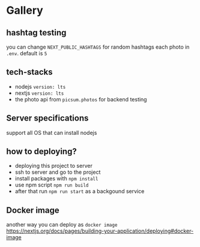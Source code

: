 # Gallery

## hashtag testing

you can change `NEXT_PUBLIC_HASHTAGS` for random hashtags each photo in `.env`. default is `5`

## tech-stacks
- nodejs `version: lts`
- nextjs `version: lts`
- the photo api from `picsum.photos` for backend testing

## Server specifications
support all OS that can install nodejs

## how to deploying?

- deploying this project to server 
- ssh to server and go to the project
- install packages with `npm install`
- use npm script `npm run build`
- after that run `npm run start` as a backgound service

## Docker image
another way you can deploy as `docker image` https://nextjs.org/docs/pages/building-your-application/deploying#docker-image